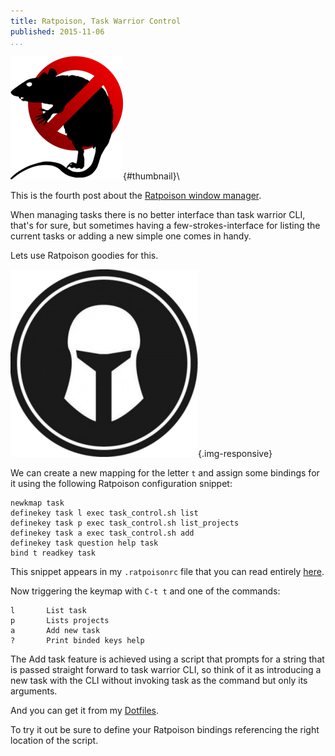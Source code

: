 ```yaml
---
title: Ratpoison, Task Warrior Control
published: 2015-11-06
...
```


![](/img/rattask/thumbnail.png){#thumbnail}\

This is the fourth post about the [Ratpoison window
manager](http://www.nongnu.org/ratpoison/).

When managing tasks there is no better interface than task warrior CLI, that's
for sure, but sometimes having a few-strokes-interface for listing the current
tasks or adding a new simple one comes in handy.

Lets use Ratpoison goodies for this.
<!--more-->

![](/img/rattask/shot.png){.img-responsive}

We can create a new mapping for the letter `t` and assign some bindings for it
using the following Ratpoison configuration snippet:

```
newkmap task
definekey task l exec task_control.sh list
definekey task p exec task_control.sh list_projects
definekey task a exec task_control.sh add
definekey task question help task
bind t readkey task
```

This snippet appears in my `.ratpoisonrc` file that you can read entirely
[here](https://github.com/alx741/dotfiles/blob/master/ratpoison/.ratpoisonrc).

Now triggering the keymap with `C-t t` and one of the commands:

    l       List task
    p       Lists projects
    a       Add new task
    ?       Print binded keys help


The Add task feature is achieved using a script that prompts for a string that
is passed straight forward to task warrior CLI, so think of it as introducing a
new task with the CLI without invoking task as the command but only its
arguments.

And you can get it from my
[Dotfiles](https://github.com/alx741/dotfiles/blob/master/scripts/.scripts/ratpoison/et_phone_home.sh).

To try it out be sure to define your Ratpoison bindings referencing the right
location of the script.
